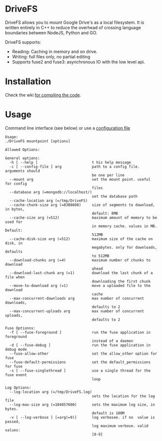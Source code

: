 # DriveFS

DriveFS allows you to mount Google Drive's as a local filesystem. It is written entirely in C++ to reduce the overhead of crossing language boundaries between NodeJS, Python and GO.

DriveFS supports:
- Reading: Caching in memory and on drive.
- Writing: full files only, no partial editing
- Supports fuse2 and fuse3: asynchronous IO with the low level api.


# Installation
Check the wki [for compiling the code](https://github.com/thejinx0r/DriveFS/wiki/Compiling).

# Usage
Command line interface (see below) or use a [configuration file](https://github.com/thejinx0r/DriveFS/wiki/Sample-Config)
```
Usage:
./DriveFS mountpoint [options]

Allowed Options:                                                                                

General options:
  -h [ --help ]                         t his help message
  -c [ --config-file ] arg              path to a config file. arguments should
                                        be one per line
  --mount arg                           set the mount point. useful for config
                                        files
  --database arg (=mongodb://localhost/)
                                        set the database path
  --cache-location arg (=/tmp/DriveFS)
  --cache-chunk-size arg (=8388608)     size of segments to download, in bytes,
                                        default: 8MB
  --cache-size arg (=512)               maximum amount of memory to be used for
                                        in memory cache. values in MB. Default:
                                        512MB
  --cache-disk-size arg (=512)          maximum size of the cache on disk, in
                                        megabytes. only for downloads, defaults
                                        to 512MB
  --download-chunks arg (=4)            maximum number of chunks to download
                                        ahead
  --download-last-chunk arg (=1)        download the last chunk of a file when
                                        downloading the first chunk
  --move-to-download arg (=1)           move a uploaded file to the download
                                        cache
  --max-concurrent-downloads arg        max number of concurrent downloads,
                                        defaults to 2
  --max-concurrent-uploads arg          max number of concurrent uploads,
                                        defaults to 2

Fuse Optionns:
  -f [ --fuse-foreground ]              run the fuse application in foreground
                                        instead of a daemon
  -d [ --fuse-debug ]                   run the fuse application in debug mode
  --fuse-allow-other                    set the allow_other option for fuse
  --fuse-default-permissions            set the default_permissions for fuse
  -s [ --fuse-singlethread ]            use a single thread for the fuse event
                                        loop

Log Options:
  --log-location arg (=/tmp/DriveFS.log)
                                        sets the location for the log file
  --log-max-size arg (=104857600)       sets the maximum log size, in bytes.
                                        default is 100M
  -v [ --log-verbose ] [=arg(=9)]       log verbosee. if no  value is passed,
                                        log maximum verbose. valid values:
                                        [0-9]


```


